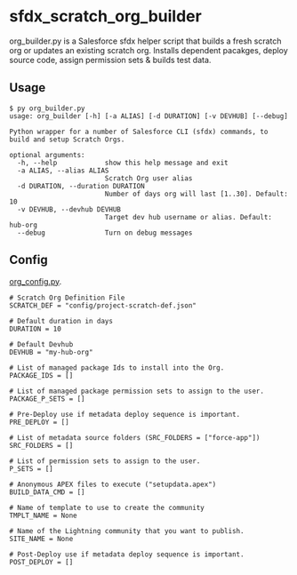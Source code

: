 # sfdx_scratch_org_builder
org_builder.py is a Salesforce sfdx helper script that builds a fresh scratch org or updates an existing scratch org. Installs dependent pacakges, deploy source code, assign permission sets & builds test data.

## Usage
```
$ py org_builder.py
usage: org_builder [-h] [-a ALIAS] [-d DURATION] [-v DEVHUB] [--debug]

Python wrapper for a number of Salesforce CLI (sfdx) commands, to build and setup Scratch Orgs.

optional arguments:
  -h, --help            show this help message and exit
  -a ALIAS, --alias ALIAS
                        Scratch Org user alias
  -d DURATION, --duration DURATION
                        Number of days org will last [1..30]. Default: 10
  -v DEVHUB, --devhub DEVHUB
                        Target dev hub username or alias. Default: hub-org
  --debug               Turn on debug messages
```

## Config 
[org_config.py](org_config.py).

```
# Scratch Org Definition File
SCRATCH_DEF = "config/project-scratch-def.json"

# Default duration in days
DURATION = 10

# Default Devhub
DEVHUB = "my-hub-org"

# List of managed package Ids to install into the Org.
PACKAGE_IDS = []

# List of managed package permission sets to assign to the user.
PACKAGE_P_SETS = []

# Pre-Deploy use if metadata deploy sequence is important.
PRE_DEPLOY = []

# List of metadata source folders (SRC_FOLDERS = ["force-app"])
SRC_FOLDERS = []

# List of permission sets to assign to the user.
P_SETS = []

# Anonymous APEX files to execute ("setupdata.apex")
BUILD_DATA_CMD = []

# Name of template to use to create the community
TMPLT_NAME = None

# Name of the Lightning community that you want to publish.
SITE_NAME = None

# Post-Deploy use if metadata deploy sequence is important.
POST_DEPLOY = []
```
